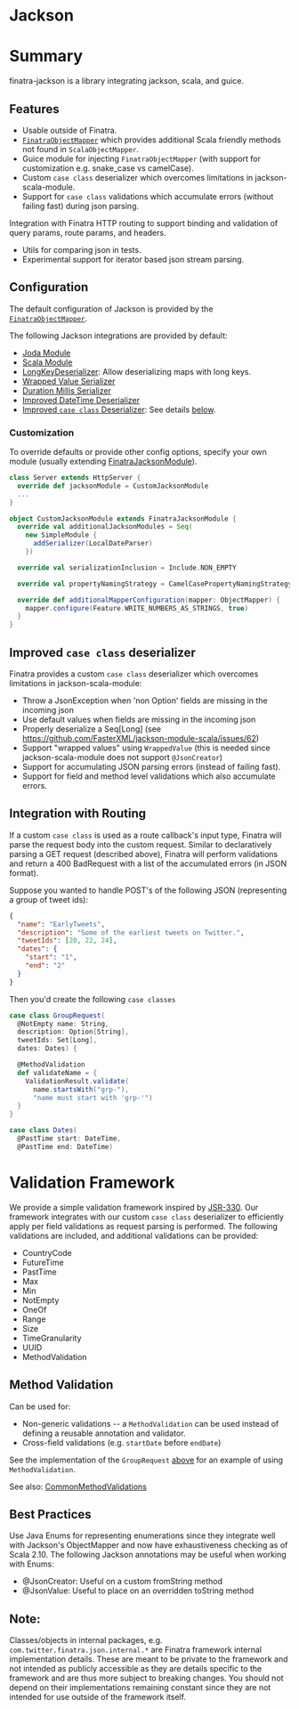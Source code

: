 Jackson
==========================================================

# Summary
finatra-jackson is a library integrating jackson, scala, and guice.

## Features
* Usable outside of Finatra.
* [`FinatraObjectMapper`](../jackson/src/main/scala/com/twitter/finatra/json/FinatraObjectMapper.scala) which provides additional Scala friendly methods not found in `ScalaObjectMapper`.
* Guice module for injecting `FinatraObjectMapper` (with support for customization e.g. snake_case vs camelCase).
* Custom `case class` deserializer which overcomes limitations in jackson-scala-module.
* Support for `case class` validations which accumulate errors (without failing fast) during json parsing.

Integration with Finatra HTTP routing to support binding and validation of query params, route params, and headers.
* Utils for comparing json in tests.
* Experimental support for iterator based json stream parsing.

## Configuration
The default configuration of Jackson is provided by the [`FinatraObjectMapper`](../jackson/src/main/scala/com/twitter/finatra/json/FinatraObjectMapper.scala).

The following Jackson integrations are provided by default:

* [Joda Module](https://github.com/FasterXML/jackson-datatype-joda/blob/master/src/main/java/com/fasterxml/jackson/datatype/joda/JodaModule.java)
* [Scala Module](https://github.com/FasterXML/jackson-module-scala/blob/master/src/main/java/com/fasterxml/jackson/module/scala/ScalaModule.java)
* [LongKeyDeserializer](../jackson/src/main/scala/com/twitter/finatra/json/internal/serde/LongKeyDeserializer.scala): Allow deserializing maps with long keys.
* [Wrapped Value Serializer](../jackson/src/main/scala/com/twitter/finatra/json/internal/caseclass/wrapped/WrappedValueSerializer.scala)
* [Duration Millis Serializer](../jackson/src/main/scala/com/twitter/finatra/json/internal/serde/DurationMillisSerializer.scala)
* [Improved DateTime Deserializer](../jackson/src/main/scala/com/twitter/finatra/json/internal/serde/FinatraDatetimeDeserializer.scala)
* [Improved `case class` Deserializer](../jackson/src/main/scala/com/twitter/finatra/json/internal/caseclass/jackson/FinatraCaseClassDeserializer.scala): See details [below](#case-class-deserializer).

### <a name="jackson-customization">Customization</a>
To override defaults or provide other config options, specify your own module (usually extending [FinatraJacksonModule](../jackson/src/main/scala/com/twitter/finatra/json/modules/FinatraJacksonModule.scala)).
```scala
class Server extends HttpServer {
  override def jacksonModule = CustomJacksonModule
  ...
}

object CustomJacksonModule extends FinatraJacksonModule {
  override val additionalJacksonModules = Seq(
    new SimpleModule {
      addSerializer(LocalDateParser)
    })

  override val serializationInclusion = Include.NON_EMPTY

  override val propertyNamingStrategy = CamelCasePropertyNamingStrategy

  override def additionalMapperConfiguration(mapper: ObjectMapper) {
    mapper.configure(Feature.WRITE_NUMBERS_AS_STRINGS, true)
  }
}
```

## <a name="case-class-deserializer">Improved `case class` deserializer</a>
Finatra provides a custom `case class` deserializer which overcomes limitations in jackson-scala-module:
* Throw a JsonException when 'non Option' fields are missing in the incoming json
* Use default values when fields are missing in the incoming json
* Properly deserialize a Seq\[Long\] (see https://github.com/FasterXML/jackson-module-scala/issues/62)
* Support "wrapped values" using `WrappedValue` (this is needed since jackson-scala-module does not support `@JsonCreator`)
* Support for accumulating JSON parsing errors (instead of failing fast).
* Support for field and method level validations which also accumulate errors.

## Integration with Routing
If a custom `case class` is used as a route callback's input type, Finatra will parse the request body into the custom request. Similar to declaratively parsing a GET request (described above), Finatra will perform validations and return a 400 BadRequest with a list of the accumulated errors (in JSON format).

Suppose you wanted to handle POST's of the following JSON (representing a group of tweet ids):
```json
{
  "name": "EarlyTweets",
  "description": "Some of the earliest tweets on Twitter.",
  "tweetIds": [20, 22, 24],
  "dates": {
    "start": "1",
    "end": "2"
  }
}
```

Then you'd create the following <a name="group-request-example">`case classes`</a>
```scala
case class GroupRequest(
  @NotEmpty name: String,
  description: Option[String],
  tweetIds: Set[Long],
  dates: Dates) {

  @MethodValidation
  def validateName = {
    ValidationResult.validate(
      name.startsWith("grp-"),
      "name must start with 'grp-'")
  }
}

case class Dates(
  @PastTime start: DateTime,
  @PastTime end: DateTime)
```

Validation Framework
===============================
We provide a simple validation framework inspired by [JSR-330](https://github.com/google/guice/wiki/JSR330). Our framework integrates with our custom `case class` deserializer to efficiently apply per field validations as request parsing is performed. The following validations are included, and additional validations can be provided:

* CountryCode
* FutureTime
* PastTime
* Max
* Min
* NotEmpty
* OneOf
* Range
* Size
* TimeGranularity
* UUID
* MethodValidation

## Method Validation

Can be used for:

* Non-generic validations -- a `MethodValidation` can be used instead of defining a reusable annotation and validator.
* Cross-field validations (e.g. `startDate` before `endDate`)

See the implementation of the `GroupRequest` [above](#group-request-example) for an example of using `MethodValidation`.

See also: [CommonMethodValidations](../jackson/src/main/scala/com/twitter/finatra/validation/CommonMethodValidations.scala)

## <a name="json-best-practices">Best Practices</a>
Use Java Enums for representing enumerations since they integrate well with Jackson's ObjectMapper and now have exhaustiveness checking as of Scala 2.10. The following Jackson annotations may be useful when working with Enums:

* @JsonCreator: Useful on a custom fromString method
* @JsonValue: Useful to place on an overridden toString method

Note:
-----------------------------------------------------------
Classes/objects in internal packages, e.g. `com.twitter.finatra.json.internal.*` are Finatra framework internal implementation details.
These are meant to be private to the framework and not intended as publicly accessible as they are details specific to the framework and
are thus more subject to breaking changes. You should not depend on their implementations remaining constant since they are not intended
for use outside of the framework itself.
